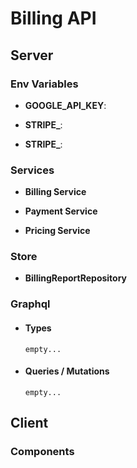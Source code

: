 
# Billing API
## Server

### Env Variables

-  **GOOGLE_API_KEY**:

-  **STRIPE_**:

-  **STRIPE_**:

### Services

- **Billing Service**

- **Payment Service**

- **Pricing Service**

### Store

- **BillingReportRepository**

### Graphql

- #### Types
	```empty...```

- #### Queries / Mutations
	```empty...```
	
## Client

### Components